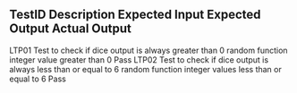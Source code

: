 

 ## TestID                       Description                                       Expected Input           Expected Output                           Actual Output 


LTP01   Test to check if dice output is always greater than 0                  random function       integer value greater than 0                    Pass 
LTP02   Test to check if dice output is always less than or equal to 6         random function       integer values less than or equal to 6           Pass 
